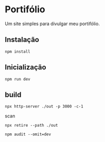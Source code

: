# Portifólio

Um site simples para divulgar meu portifólio.

## Instalação

```shell
npm install
```

## Inicialização

```shell
npm run dev
```

## build

```shell
npx http-server ./out -p 3000 -c-1
```

scan

```
npx retire --path ./out
```

```
npm audit --omit=dev
```
